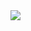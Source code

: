 <img src="https://capsule-render.vercel.app/api?type=cylinder&color=D7E5F1&height=150&section=header&text=HSO%20GITHUB&fontSize=50&animation=blink" />
